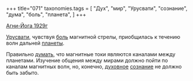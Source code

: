 +++
title="071"
taxonomies.tags = [
 "Дух",
 "мир",
 "Урусвати",
 "сознание",
 "дума",
 "боль",
 "планета",
]
+++

[Агни-Йога 1929г](/agni/1929)

[Урусвати](/tags/Урусвати), чувствуя [боль](/tags/боль) магнитной стрелы, приобщилась к течению волн дальней [планеты](/tags/планета).   

Правильно [думать](/tags/дума), что магнитные токи являются каналами между планетами. Изучение общения между мирами должно пойти по каналам магнитных волн, но, конечно, [духовное](/tags/Дух) [сознание](/tags/сознание) не должно быть забыто.